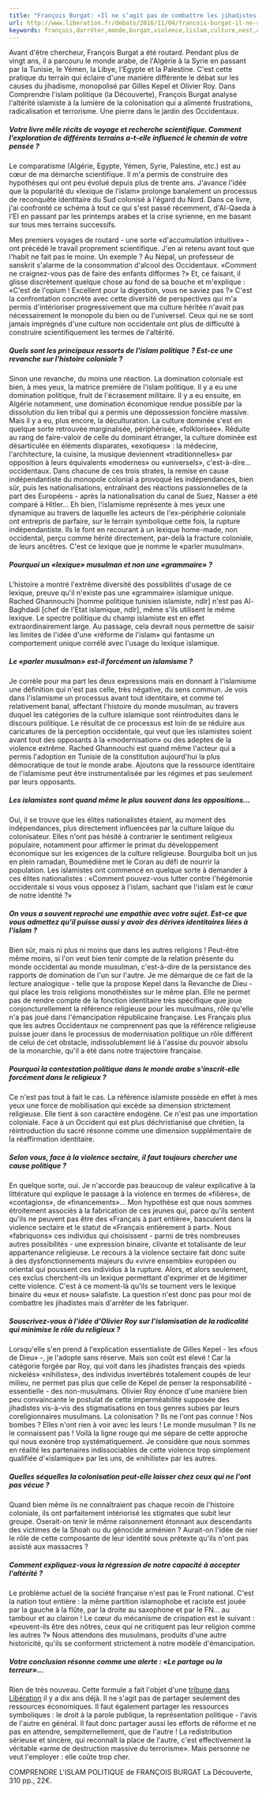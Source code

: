 ```yaml
---
title: "François Burgat: «Il ne s’agit pas de combattre les jihadistes mais d’arrêter de les fabriquer»"
url: http://www.liberation.fr/debats/2016/11/04/francois-burgat-il-ne-s-agit-pas-de-combattre-les-jihadistes-mais-d-arreter-de-les-fabriquer_1526324
keywords: françois,darrêter,monde,burgat,violence,lislam,culture,nest,combattre,dune,coloniale,lexique,jihadistes,politique,cest,sagit,fabriquer
---
```

Avant d'être chercheur, François Burgat a été routard. Pendant plus de vingt ans, il a parcouru le monde arabe, de l'Algérie à la Syrie en passant par la Tunisie, le Yémen, la Libye, l'Egypte et la Palestine. C'est cette pratique du terrain qui éclaire d'une manière différente le débat sur les causes du jihadisme, monopolisé par Gilles Kepel et Olivier Roy. Dans Comprendre l'islam politique (la Découverte), François Burgat analyse l'altérité islamiste à la lumière de la colonisation qui a alimenté frustrations, radicalisation et terrorisme. Une pierre dans le jardin des Occidentaux.

##### Votre livre mêle récits de voyage et recherche scientifique. Comment l'exploration de différents terrains a-t-elle influencé le chemin de votre pensée ?

Le comparatisme (Algérie, Egypte, Yémen, Syrie, Palestine, etc.) est au cœur de ma démarche scientifique. Il m'a permis de construire des hypothèses qui ont peu évolué depuis plus de trente ans. J'avance l'idée que la popularité du «lexique de l'islam» prolonge banalement un processus de reconquête identitaire du Sud colonisé à l'égard du Nord. Dans ce livre, j'ai confronté ce schéma à tout ce qui s'est passé récemment, d'Al-Qaeda à l'EI en passant par les printemps arabes et la crise syrienne, en me basant sur tous mes terrains successifs.

Mes premiers voyages de routard - une sorte «d'accumulation intuitive» - ont précédé le travail proprement scientifique. J'en ai retenu avant tout que l'habit ne fait pas le moine. Un exemple ? Au Népal, un professeur de sanskrit s'alarme de la consommation d'alcool des Occidentaux. «Comment ne craignez-vous pas de faire des enfants difformes ?» Et, ce faisant, il glisse discrètement quelque chose au fond de sa bouche et m'explique : «C'est de l'opium ! Excellent pour la digestion, vous ne saviez pas ?» C'est la confrontation concrète avec cette diversité de perspectives qui m'a permis d'intérioriser progressivement que ma culture héritée n'avait pas nécessairement le monopole du bien ou de l'universel. Ceux qui ne se sont jamais imprégnés d'une culture non occidentale ont plus de difficulté à construire scientifiquement les termes de l'altérité.

##### Quels sont les principaux ressorts de l'islam politique ? Est-ce une revanche sur l'histoire coloniale ?

Sinon une revanche, du moins une réaction. La domination coloniale est bien, à mes yeux, la matrice première de l'islam politique. Il y a eu une domination politique, fruit de l'écrasement militaire. Il y a eu ensuite, en Algérie notamment, une domination économique rendue possible par la dissolution du lien tribal qui a permis une dépossession foncière massive. Mais il y a eu, plus encore, la déculturation. La culture dominée s'est en quelque sorte retrouvée marginalisée, périphérisée, «folklorisée». Réduite au rang de faire-valoir de celle du dominant étranger, la culture dominée est désarticulée en éléments disparates, «exotiques» : la médecine, l'architecture, la cuisine, la musique deviennent «traditionnelles» par opposition à leurs équivalents «modernes» ou «universels», c'est-à-dire... occidentaux. Dans chacune de ces trois strates, la remise en cause indépendantiste du monopole colonial a provoqué les indépendances, bien sûr, puis les nationalisations, entraînant des réactions passionnelles de la part des Européens - après la nationalisation du canal de Suez, Nasser a été comparé à Hitler... Eh bien, l'islamisme représente à mes yeux une dynamique au travers de laquelle les acteurs de l'ex-périphérie coloniale ont entrepris de parfaire, sur le terrain symbolique cette fois, la rupture indépendantiste. Ils le font en recourant à un lexique home-made, non occidental, perçu comme hérité directement, par-delà la fracture coloniale, de leurs ancêtres. C'est ce lexique que je nomme le «parler musulman».

##### Pourquoi un «lexique» musulman et non une «grammaire» ?

L'histoire a montré l'extrême diversité des possibilités d'usage de ce lexique, preuve qu'il n'existe pas une «grammaire» islamique unique. Rached Ghannouchi \[homme politique tunisien islamiste, ndlr\] n'est pas Al-Baghdadi \[chef de l'Etat islamique, ndlr\], même s'ils utilisent le même lexique. Le spectre politique du champ islamiste est en effet extraordinairement large. Au passage, cela devrait nous permettre de saisir les limites de l'idée d'une «réforme de l'islam» qui fantasme un comportement unique corrélé avec l'usage du lexique islamique.

##### Le «parler musulman» est-il forcément un islamisme ?

Je corrèle pour ma part les deux expressions mais en donnant à l'islamisme une définition qui n'est pas celle, très négative, du sens commun. Je vois dans l'islamisme un processus avant tout identitaire, et comme tel relativement banal, affectant l'histoire du monde musulman, au travers duquel les catégories de la culture islamique sont réintroduites dans le discours politique. Le résultat de ce processus est loin de se réduire aux caricatures de la perception occidentale, qui veut que les islamistes soient avant tout des opposants à la «modernisation» ou des adeptes de la violence extrême. Rached Ghannouchi est quand même l'acteur qui a permis l'adoption en Tunisie de la constitution aujourd'hui la plus démocratique de tout le monde arabe. Ajoutons que la ressource identitaire de l'islamisme peut être instrumentalisée par les régimes et pas seulement par leurs opposants.

##### Les islamistes sont quand même le plus souvent dans les oppositions...

Oui, il se trouve que les élites nationalistes étaient, au moment des indépendances, plus directement influencées par la culture laïque du colonisateur. Elles n'ont pas hésité à contrarier le sentiment religieux populaire, notamment pour affirmer le primat du développement économique sur les exigences de la culture religieuse. Bourguiba boit un jus en plein ramadan, Boumédiène met le Coran au défi de nourrir la population. Les islamistes ont commencé en quelque sorte à demander à ces élites nationalistes : «Comment pouvez-vous lutter contre l'hégémonie occidentale si vous vous opposez à l'islam, sachant que l'islam est le cœur de notre identité ?»

##### On vous a souvent reproché une empathie avec votre sujet. Est-ce que vous admettez qu'il puisse aussi y avoir des dérives identitaires liées à l'islam ?

Bien sûr, mais ni plus ni moins que dans les autres religions ! Peut-être même moins, si l'on veut bien tenir compte de la relation présente du monde occidental au monde musulman, c'est-à-dire de la persistance des rapports de domination de l'un sur l'autre. Je me démarque de ce fait de la lecture analogique - telle que la propose Kepel dans la Revanche de Dieu - qui place les trois religions monothéistes sur le même plan. Elle ne permet pas de rendre compte de la fonction identitaire très spécifique que joue conjoncturellement la référence religieuse pour les musulmans, rôle qu'elle n'a pas joué dans l'émancipation républicaine française. Les Français plus que les autres Occidentaux ne comprennent pas que la référence religieuse puisse jouer dans le processus de modernisation politique un rôle différent de celui de cet obstacle, indissolublement lié à l'assise du pouvoir absolu de la monarchie, qu'il a été dans notre trajectoire française.

##### Pourquoi la contestation politique dans le monde arabe s'inscrit-elle forcément dans le religieux ?

Ce n'est pas tout à fait le cas. La référence islamiste possède en effet à mes yeux une force de mobilisation qui excède sa dimension strictement religieuse. Elle tient à son caractère endogène. Ce n'est pas une importation coloniale. Face à un Occident qui est plus déchristianisé que chrétien, la réintroduction du sacré résonne comme une dimension supplémentaire de la réaffirmation identitaire.

##### Selon vous, face à la violence sectaire, il faut toujours chercher une cause politique ?

En quelque sorte, oui. Je n'accorde pas beaucoup de valeur explicative à la littérature qui explique le passage à la violence en termes de «filières», de «contagions», de «financements»... Mon hypothèse est que nous sommes étroitement associés à la fabrication de ces jeunes qui, parce qu'ils sentent qu'ils ne peuvent pas être des «Français à part entière», basculent dans la violence sectaire et le statut de «Français entièrement à part». Nous «fabriquons» ces individus qui choisissent - parmi de très nombreuses autres possibilités - une expression binaire, clivante et totalisante de leur appartenance religieuse. Le recours à la violence sectaire fait donc suite à des dysfonctionnements majeurs du «vivre ensemble» européen ou oriental qui poussent ces individus à la rupture. Alors, et alors seulement, ces exclus cherchent-ils un lexique permettant d'exprimer et de légitimer cette violence. C'est à ce moment-là qu'ils se tournent vers le lexique binaire du «eux et nous» salafiste. La question n'est donc pas pour moi de combattre les jihadistes mais d'arrêter de les fabriquer.

##### Souscrivez-vous à l'idée d'Olivier Roy sur l'islamisation de la radicalité qui minimise le rôle du religieux ?

Lorsqu'elle s'en prend à l'explication essentialiste de Gilles Kepel - les «fous de Dieu» -, je l'adopte sans réserve. Mais son coût est élevé ! Car la catégorie forgée par Roy, qui voit dans les jihadistes français des «pieds nickelés» «nihilistes», des individus invertébrés totalement coupés de leur milieu, ne permet pas plus que celle de Kepel de penser la responsabilité - essentielle - des non-musulmans. Olivier Roy énonce d'une manière bien peu convaincante le postulat de cette imperméabilité supposée des jihadistes vis-à-vis des stigmatisations en tous genres subies par leurs coreligionnaires musulmans. La colonisation ? Ils ne l'ont pas connue ! Nos bombes ? Elles n'ont rien à voir avec les leurs ! Le monde musulman ? Ils ne le connaissent pas ! Voilà la ligne rouge qui me sépare de cette approche qui nous exonère trop systématiquement. Je considère que nous sommes en réalité les partenaires indissociables de cette violence trop simplement qualifiée d'«islamique» par les uns, de «nihiliste» par les autres.

##### Quelles séquelles la colonisation peut-elle laisser chez ceux qui ne l'ont pas vécue ?

Quand bien même ils ne connaîtraient pas chaque recoin de l'histoire coloniale, ils ont parfaitement intériorisé les stigmates que subit leur groupe. Oserait-on tenir le même raisonnement étonnant aux descendants des victimes de la Shoah ou du génocide arménien ? Aurait-on l'idée de nier le rôle de cette composante de leur identité sous prétexte qu'ils n'ont pas assisté aux massacres ?

##### Comment expliquez-vous la régression de notre capacité à accepter l'altérité ?

Le problème actuel de la société française n'est pas le Front national. C'est la nation tout entière : la même partition islamophobe et raciste est jouée par la gauche à la flûte, par la droite au saxophone et par le FN... au tambour et au clairon ! Le cœur du mécanisme de crispation est le suivant : «peuvent-ils être des nôtres, ceux qui ne critiquent pas leur religion comme les autres ?» Nous attendons des musulmans, produits d'une autre historicité, qu'ils se conforment strictement à notre modèle d'émancipation.

##### Votre conclusion résonne comme une alerte : «Le partage ou la terreur»...

Rien de très nouveau. Cette formule a fait l'objet d'une [tribune dans Libération](https://www.liberation.fr/tribune/2005/07/13/le-partage-ou-la-terreur_526512) il y a dix ans déjà. Il ne s'agit pas de partager seulement des ressources économiques. Il faut également partager les ressources symboliques : le droit à la parole publique, la représentation politique - l'avis de l'autre en général. Il faut donc partager aussi les efforts de réforme et ne pas en attendre, sempiternellement, que de l'autre ! La redistribution sérieuse et sincère, qui reconnaît la place de l'autre, c'est effectivement la véritable «arme de destruction massive du terrorisme». Mais personne ne veut l'employer : elle coûte trop cher.

COMPRENDRE L'ISLAM POLITIQUE de FRANÇOIS BURGAT La Découverte, 310 pp., 22€.
